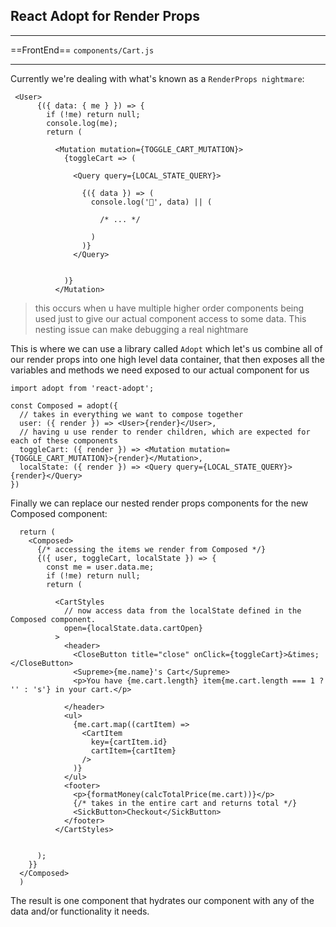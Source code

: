 ## React Adopt for Render Props

---------------------------------

==FrontEnd== `components/Cart.js`

---------------------------------

Currently we're dealing with what's known as a `RenderProps nightmare`:

```react
 <User>
      {({ data: { me } }) => {
        if (!me) return null;
        console.log(me);
        return (

          <Mutation mutation={TOGGLE_CART_MUTATION}>
            {toggleCart => (

              <Query query={LOCAL_STATE_QUERY}>

                {({ data }) => (
                  console.log('🛒', data) || (
                    
                    /* ... */
                  
                  )
                )}
              </Query>


            )}
          </Mutation>

```

> this occurs when u have multiple higher order components being used just to give our actual component access to some data. This nesting issue can make debugging a real nightmare

This is where we can use a library called `Adopt` which let's us combine all of our render props into one high level data container, that then exposes all the variables and methods we need exposed to our actual component for us

```react
import adopt from 'react-adopt';
```

```react
const Composed = adopt({
  // takes in everything we want to compose together
  user: ({ render }) => <User>{render}</User>,
  // having u use render to render children, which are expected for each of these components
  toggleCart: ({ render }) => <Mutation mutation={TOGGLE_CART_MUTATION}>{render}</Mutation>,
  localState: ({ render }) => <Query query={LOCAL_STATE_QUERY}>{render}</Query>
})
```



Finally we can replace our nested render props components for the new Composed component:

```react
  return (
    <Composed>
      {/* accessing the items we render from Composed */}
      {({ user, toggleCart, localState }) => {
        const me = user.data.me;
        if (!me) return null;
        return (

          <CartStyles
            // now access data from the localState defined in the Composed component.
            open={localState.data.cartOpen}
          >
            <header>
              <CloseButton title="close" onClick={toggleCart}>&times;</CloseButton>
              <Supreme>{me.name}'s Cart</Supreme>
              <p>You have {me.cart.length} item{me.cart.length === 1 ? '' : 's'} in your cart.</p>

            </header>
            <ul>
              {me.cart.map((cartItem) =>
                <CartItem
                  key={cartItem.id}
                  cartItem={cartItem}
                />
              )}
            </ul>
            <footer>
              <p>{formatMoney(calcTotalPrice(me.cart))}</p>
              {/* takes in the entire cart and returns total */}
              <SickButton>Checkout</SickButton>
            </footer>
          </CartStyles>


      );
    }}
  </Composed>
  )
```

The result is one component that hydrates our component with any of the data and/or functionality it needs.

